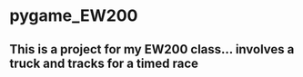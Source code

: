 # pygame_EW200
 
 ## This is a project for my EW200 class... involves a truck and tracks for a timed race
 ## 

